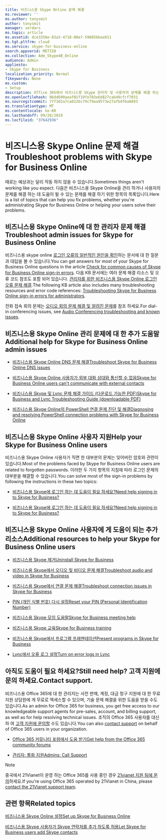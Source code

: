 ```yaml
---
title: 비즈니스용 Skype Online 문제 해결
ms.reviewer: ''
ms.author: tonysmit
author: tonysmit
manager: serdars
ms.topic: article
ms.assetid: dce3356e-83a3-4718-88e7-59885bbaa911
ms.tgt.pltfrm: cloud
ms.service: skype-for-business-online
search.appverid: MET150
ms.collection: Adm_Skype4B_Online
audience: Admin
appliesto:
- Skype for Business
localization_priority: Normal
f1keywords: None
ms.custom:
- Setup
description: Office 365에서 비즈니스용 Skype 관리자 및 사용자의 문제를 해결 하는 방법에 대해 알아봅니다.
ms.openlocfilehash: 06dd690aeaf01f19fe703e6d827cab49cfcf7031
ms.sourcegitcommit: 77f102a7ca0226c79cf9aa9573e27afb4fba6893
ms.translationtype: MT
ms.contentlocale: ko-KR
ms.lasthandoff: 09/26/2019
ms.locfileid: "37642936"
---
```

# <a name="troubleshoot-problems-with-skype-for-business-online"></a><span data-ttu-id="ec932-103">비즈니스용 Skype Online 문제 해결</span><span class="sxs-lookup"><span data-stu-id="ec932-103">Troubleshoot problems with Skype for Business Online</span></span>

<span data-ttu-id="ec932-104">때로는 예상과는 달리 작동 하지 않을 수 있습니다.</span><span class="sxs-lookup"><span data-stu-id="ec932-104">Sometimes things aren't working like you expect.</span></span> <span data-ttu-id="ec932-105">다음은 비즈니스용 Skype Online을 관리 하거나 사용자의 문제를 해결 하는 데 도움이 될 수 있는 문제를 해결 하기 위한 항목의 목록입니다.</span><span class="sxs-lookup"><span data-stu-id="ec932-105">Here is a list of topics that can help you fix problems, whether you're administrating Skype for Business Online or helping your users solve their problems.</span></span>

## <a name="troubleshoot-admin-issues-for-skype-for-business-online"></a><span data-ttu-id="ec932-106">비즈니스용 Skype Online에 대 한 관리자 문제 해결</span><span class="sxs-lookup"><span data-stu-id="ec932-106">Troubleshoot admin issues for Skype for Business Online</span></span>

<span data-ttu-id="ec932-107">비즈니스용 skype online [로그인 오류의 일반적인 원인을 확인](troubleshooting-sign-in-errors-for-admins.md#toc323194094)하는 문서에 대 한 질문과 대답을 볼 수 있습니다.</span><span class="sxs-lookup"><span data-stu-id="ec932-107">You can get answers for most of your Skype for Business Online questions in the article [Check for common causes of Skype for Business Online sign-in errors](troubleshooting-sign-in-errors-for-admins.md#toc323194094).</span></span> <span data-ttu-id="ec932-108">다음 KB 문서에는 여러 문제 해결 리소스 및 오류 코드 참조도 포함 되어 있습니다. [관리자를 위한 비즈니스용 Skype Online 로그인 오류 문제 해결](https://docs.microsoft.com/skypeforbusiness/set-up-skype-for-business-online/troubleshooting-sign-in-errors-for-admins).</span><span class="sxs-lookup"><span data-stu-id="ec932-108">The following KB article also includes many troubleshooting resources and error code references: [Troubleshooting Skype for Business Online sign-in errors for administrators](https://docs.microsoft.com/skypeforbusiness/set-up-skype-for-business-online/troubleshooting-sign-in-errors-for-admins).</span></span>

<span data-ttu-id="ec932-109">전화 접속 회의 문제는 [오디오 회의 문제 해결 및 알려진 문제](../audio-conferencing-in-office-365/audio-conferencing-troubleshooting-and-known-issues.md)를 참조 하세요.</span><span class="sxs-lookup"><span data-stu-id="ec932-109">For dial-in conferencing issues, see [Audio Conferencing troubleshooting and known issues](../audio-conferencing-in-office-365/audio-conferencing-troubleshooting-and-known-issues.md).</span></span>

## <a name="additional-help-for-skype-for-business-online-admin-issues"></a><span data-ttu-id="ec932-110">비즈니스용 Skype Online 관리 문제에 대 한 추가 도움말</span><span class="sxs-lookup"><span data-stu-id="ec932-110">Additional help for Skype for Business Online admin issues</span></span>

- [<span data-ttu-id="ec932-111">비즈니스용 Skype Online DNS 문제 해결</span><span class="sxs-lookup"><span data-stu-id="ec932-111">Troubleshoot Skype for Business Online DNS issues</span></span>](https://go.microsoft.com/fwlink/p/?LinkId=786985)

- [<span data-ttu-id="ec932-112">비즈니스용 Skype Online 사용자가 외부 대화 상대와 통신할 수 없음</span><span class="sxs-lookup"><span data-stu-id="ec932-112">Skype for Business Online users can't communicate with external contacts</span></span>](https://go.microsoft.com/fwlink/p/?LinkId=786984)

- [<span data-ttu-id="ec932-113">비즈니스용 Skype 및 Lync 문제 해결 가이드 (다운로드 가능한 PDF)</span><span class="sxs-lookup"><span data-stu-id="ec932-113">Skype for Business and Lync Troubleshooting Guide (downloadable PDF)</span></span>](https://gallery.technet.microsoft.com/office/Skype-for-Business-and-7857597d/view/Discussions)

- [<span data-ttu-id="ec932-114">비즈니스용 Skype Online의 PowerShell 연결 문제 진단 및 해결</span><span class="sxs-lookup"><span data-stu-id="ec932-114">Diagnosing and resolving PowerShell connection problems with Skype for Business Online</span></span>](https://go.microsoft.com/fwlink/p/?LinkId=786983)

## <a name="help-your-skype-for-business-online-users"></a><span data-ttu-id="ec932-115">비즈니스용 Skype Online 사용자 지원</span><span class="sxs-lookup"><span data-stu-id="ec932-115">Help your Skype for Business Online users</span></span>

<span data-ttu-id="ec932-116">비즈니스용 Skype Online 사용자가 직면 한 대부분의 문제는 잊어버린 암호와 관련이 있습니다.</span><span class="sxs-lookup"><span data-stu-id="ec932-116">Most of the problems faced by Skype for Business Online users are related to forgotten passwords.</span></span> <span data-ttu-id="ec932-117">이러한 두 가지 항목의 지침에 따라 로그인 문제의 대부분을 해결할 수 있습니다.</span><span class="sxs-lookup"><span data-stu-id="ec932-117">You can solve most of the sign-in problems by following the instructions in these two topics:</span></span>

- [<span data-ttu-id="ec932-118">비즈니스용 Skype에 로그인 하는 데 도움이 필요 하세요?</span><span class="sxs-lookup"><span data-stu-id="ec932-118">Need help signing in to Skype for Business?</span></span>](https://support.office.com/article/448b8ea7-5b33-444a-afd4-175fc9930d05)

- [<span data-ttu-id="ec932-119">비즈니스용 Skype에 로그인 하는 데 도움이 필요 하세요?</span><span class="sxs-lookup"><span data-stu-id="ec932-119">Need help signing in to Skype for Business?</span></span>](https://support.office.com/article/448b8ea7-5b33-444a-afd4-175fc9930d05#bkmk-reset-password)

## <a name="additional-resources-to-help-your-skype-for-business-online-users"></a><span data-ttu-id="ec932-120">비즈니스용 Skype Online 사용자에 게 도움이 되는 추가 리소스</span><span class="sxs-lookup"><span data-stu-id="ec932-120">Additional resources to help your Skype for Business Online users</span></span>

- [<span data-ttu-id="ec932-121">비즈니스용 Skype 제거</span><span class="sxs-lookup"><span data-stu-id="ec932-121">Uninstall Skype for Business</span></span>](https://support.office.com/article/28c4a036-7f22-406c-b7f4-87894cbaf902)

- [<span data-ttu-id="ec932-122">비즈니스용 Skype에서 오디오 및 비디오 문제 해결</span><span class="sxs-lookup"><span data-stu-id="ec932-122">Troubleshoot audio and video in Skype for Business</span></span>](https://support.office.com/article/62777bc6-c52b-47ae-84ba-a8905c3b71dc)

- [<span data-ttu-id="ec932-123">비즈니스용 Skype에서 연결 문제 해결</span><span class="sxs-lookup"><span data-stu-id="ec932-123">Troubleshoot connection issues in Skype for Business</span></span>](https://support.office.com/article/ca302828-783f-425c-bbe2-356348583771)

- [<span data-ttu-id="ec932-124">PIN (개인 식별 번호) 다시 설정</span><span class="sxs-lookup"><span data-stu-id="ec932-124">Reset your PIN (Personal Identification Number)</span></span>](https://support.office.com/article/b62e7fc0-5ccc-4aac-925b-6ab94f18dfcd)

- [<span data-ttu-id="ec932-125">비즈니스용 Skype 모임 도움말</span><span class="sxs-lookup"><span data-stu-id="ec932-125">Skype for Business meeting help</span></span>](https://support.office.com/article/e0bc00a0-b01f-4f51-88fa-6f74abefa203)

- [<span data-ttu-id="ec932-126">비즈니스용 Skype 교육</span><span class="sxs-lookup"><span data-stu-id="ec932-126">Skype for Business training</span></span>](https://support.office.com/article/2461b8dd-c825-4e18-9a4c-015bba5a5a7e)

- [<span data-ttu-id="ec932-127">비즈니스용 Skype에서 프로그램 프레젠테이션</span><span class="sxs-lookup"><span data-stu-id="ec932-127">Present programs in Skype for Business</span></span>](https://support.office.com/article/a5e6f4dc-06ac-4ccd-9a52-649b4f4a5306)

- [<span data-ttu-id="ec932-128">Lync에서 오류 로그 설정</span><span class="sxs-lookup"><span data-stu-id="ec932-128">Turn on error logs in Lync</span></span>](https://support.office.com/article/eaf6602b-95e0-4c27-869f-36017475806c)

## <a name="still-need-help-contact-support"></a><span data-ttu-id="ec932-129">아직도 도움이 필요 하세요?</span><span class="sxs-lookup"><span data-stu-id="ec932-129">Still need help?</span></span> <span data-ttu-id="ec932-130">고객 지원에 문의 하세요.</span><span class="sxs-lookup"><span data-stu-id="ec932-130">Contact support.</span></span>
<span data-ttu-id="ec932-131"><a name="BK_SupportBridge_1"> </a></span><span class="sxs-lookup"><span data-stu-id="ec932-131"></span></span>

<span data-ttu-id="ec932-132">비즈니스용 Office 365에 대 한 관리자는 사전 판매, 계정, 대금 청구 지원에 대 한 무료 지원 상담원에 게 무료로 액세스할 수 있으며, 기술 문제 해결을 위한 도움을 받을 수도 있습니다.</span><span class="sxs-lookup"><span data-stu-id="ec932-132">As an admin for Office 365 for business, you get free access to our knowledgeable support agents for pre-sales, account, and billing support, as well as for help resolving technical issues.</span></span> <span data-ttu-id="ec932-133">조직의 Office 365 사용자를 대신 하 여 [고객 지원에 문의할](https://go.microsoft.com/fwlink/p/?LinkID=518322) 수도 있습니다.</span><span class="sxs-lookup"><span data-stu-id="ec932-133">You can also [contact support](https://go.microsoft.com/fwlink/p/?LinkID=518322) on behalf of Office 365 users in your organization.</span></span>

- [<span data-ttu-id="ec932-134">Office 365 커뮤니티 포럼에서 도움 받기</span><span class="sxs-lookup"><span data-stu-id="ec932-134">Get help from the Office 365 community forums</span></span>](https://go.microsoft.com/fwlink/p/?LinkId=518605)

- [<span data-ttu-id="ec932-135">관리자: 통화 지원</span><span class="sxs-lookup"><span data-stu-id="ec932-135">Admins: Call Support</span></span>](https://go.microsoft.com/fwlink/p/?LinkID=518322)

> [!NOTE]
> <span data-ttu-id="ec932-136">중국에서 21Vianet이 운영 하는 Office 365를 사용 중인 경우 [21vianet 지원 팀에 문의](https://go.microsoft.com/fwlink/p/?linkid=847978)하세요.</span><span class="sxs-lookup"><span data-stu-id="ec932-136">If you're using Office 365 operated by 21Vianet in China, please [contact the 21Vianet support team](https://go.microsoft.com/fwlink/p/?linkid=847978).</span></span>

## <a name="related-topics"></a><span data-ttu-id="ec932-137">관련 항목</span><span class="sxs-lookup"><span data-stu-id="ec932-137">Related topics</span></span>
[<span data-ttu-id="ec932-138">비즈니스용 Skype Online 설정</span><span class="sxs-lookup"><span data-stu-id="ec932-138">Set up Skype for Business Online</span></span>](set-up-skype-for-business-online.md)

[<span data-ttu-id="ec932-139">비즈니스용 Skype 사용자가 Skype 연락처를 추가 하도록 허용</span><span class="sxs-lookup"><span data-stu-id="ec932-139">Let Skype for Business users add Skype contacts</span></span>](let-skype-for-business-users-add-skype-contacts.md)


